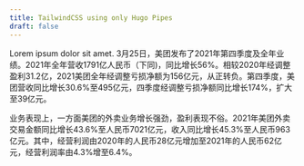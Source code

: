 ```yaml
---
title: TailwindCSS using only Hugo Pipes
draft: false
---
```


Lorem ipsum dolor sit amet.
3月25日，美团发布了2021年第四季度及全年业绩。2021年全年营收1791亿人民币（下同)，同比增长56%。相较2020年经调整盈利31.2亿，2021美团全年经调整亏损净额为156亿元，从正转负。第四季度，美团营收同比增长30.6%至495亿元，四季度经调整亏损净额同比增长174%，扩大至39亿元。

业务表现上，一方面美团的外卖业务增长强劲，盈利表现不俗。2021年美团外卖交易金额同比增长43.6%至人民币7021亿元，收入同比增长45.3%至人民币963亿元。其中，经营利润由2020年的人民币28亿元增加至2021年的人民币62亿元，经营利润率由4.3%增至6.4%。